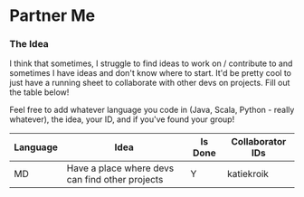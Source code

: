 # Partner Me

### The Idea
I think that sometimes, I struggle to find ideas to work on / contribute to and sometimes I have ideas and don't know where to start. It'd be pretty cool to just have a running sheet to collaborate with other devs on projects. Fill out the table below!

Feel free to add whatever language you code in (Java, Scala, Python - really whatever), the idea, your ID, and if you've found your group! 

Language | Idea | Is Done | Collaborator IDs
--- | --- | --- | --- |
MD | Have a place where devs can find other projects | Y | katiekroik
